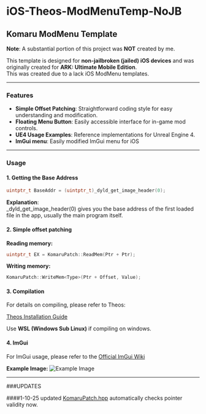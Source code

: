 # iOS-Theos-ModMenuTemp-NoJB

## Komaru ModMenu Template
**Note**: A substantial portion of this project was **NOT** created by me.

This template is designed for **non-jailbroken (jailed) iOS devices** and was originally created for **ARK: Ultimate Mobile Edition**.  
This was created due to a lack iOS ModMenu templates.

---

### Features
- **Simple Offset Patching**: Straightforward coding style for easy understanding and modification.
- **Floating Menu Button**: Easily accessible interface for in-game mod controls.
- **UE4 Usage Examples**: Reference implementations for Unreal Engine 4.
- **ImGui menu**: Easily modified ImGui menu for iOS

---

### Usage

#### 1. Getting the Base Address

```cpp
uintptr_t BaseAddr = (uintptr_t)_dyld_get_image_header(0);
```

**Explanation**:  
_dyld_get_image_header(0) gives you the base address of the first loaded file in the app, usually the main program itself.

#### 2. Simple offset patching

**Reading memory:**  

```cpp
uintptr_t EX = KomaruPatch::ReadMem(Ptr + Ptr);
```

**Writing memory:**  

```cpp
KomaruPatch::WriteMem<Type>(Ptr + Offset, Value);
``` 

#### 3. Compilation
For details on compiling, please refer to Theos:

[Theos Installation Guide](https://theos.dev/docs/installation)  

Use **WSL (Windows Sub Linux)** if compiling on windows.  

#### 4. ImGui
For ImGui usage, please refer to the
[Official ImGui Wiki](https://github.com/ocornut/imgui/wiki)


**Example Image:** 
![Example Image](https://github.com/VenerableCode/iOS-Theos-ModMenuTemp-NoJB/blob/main/FovChanger.png)  

  ---  
  ###UPDATES  

  ####1-10-25
  updated [KomaruPatch.hpp]([https://theos.dev/docs/installation](https://github.com/VenerableCode/iOS-Theos-ModMenuTemp-NoJB/blob/main/TheosMMTempKomaru/utils/KPatch.hpp))  
  automatically checks pointer validity now.  
